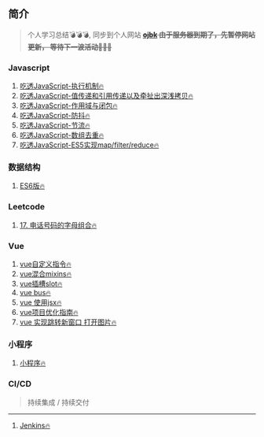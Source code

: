 
## 简介


> 个人学习总结💣💣💣,  同步到个人网站   ~~**[ojbk](https://blog.ojbk.fun) 由于服务器到期了，先暂停网站更新， 等待下一波活动🤣🤣🤣**~~


### Javascript
1. [吃透JavaScript-执行机制🔥](README2.md)
2. [吃透JavaScript-值传递和引用传递以及牵扯出深浅拷贝🔥](README3.md)
3. [吃透JavaScript-作用域与闭包🔥](README4.md)
4. [吃透JavaScript-防抖🔥](README5.md)
5. [吃透JavaScript-节流🔥](README6.md)
6. [吃透JavaScript-数组去重🔥](README7.md)
7. [吃透JavaScript-ES5实现map/filter/reduce🔥](README8.md)



### 数据结构
1. [ES6版🔥](dataStructure/README1.md)



### Leetcode
1. [17. 电话号码的字母组合🔥](leetcode/README1.md)



### Vue
1. [vue自定义指令🔥](vue/README1.md)
2. [vue混合mixins🔥](vue/README2.md)
3. [vue插槽slot🔥](vue/README3.md)
4. [vue bus🔥](vue/README4.md)
5. [vue 使用jsx🔥](vue/README5.md)
6. [vue项目优化指南🔥](vue/README6.md)
7. [vue 实现跳转新窗口 打开图片🔥](vue/README7.md)



### 小程序
1. [小程序🔥](wxapp/README1.md)


### CI/CD
> 持续集成 / 持续交付
***
1. [Jenkins🔥](CI/README1.md)


